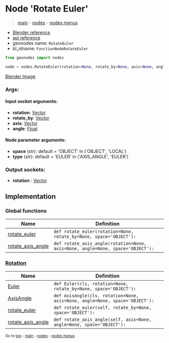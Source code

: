 # Node 'Rotate Euler'

> [main](../structure.md) - [nodes](nodes.md) - [nodes menus](nodes_menus.md)

- [Blender reference](https://docs.blender.org/manual/en/latest/modeling/geometry_nodes/utilities/rotate_euler.html)
- [api reference](https://docs.blender.org/api/current/bpy.types.FunctionNodeRotateEuler.html)
- geonodes name: `RotateEuler`
- bl_idname: `FunctionNodeRotateEuler`

```python
from geonodes import nodes

node = nodes.RotateEuler(rotation=None, rotate_by=None, axis=None, angle=None, space='OBJECT', type='EULER')
```

[Blender Image](self.node_image_ref)

### Args:

#### Input socket arguments:

- **rotation**: [Vector](Vector.md)
- **rotate_by**: [Vector](Vector.md)
- **axis**: [Vector](Vector.md)
- **angle**: [Float](Float.md)

#### Node parameter arguments:

- **space** (str): default = 'OBJECT' in ('OBJECT', 'LOCAL')
- **type** (str): default = 'EULER' in ('AXIS_ANGLE', 'EULER')

### Output sockets:

- **rotation** : [Vector](Vector.md)

## Implementation

### Global functions

| Name | Definition |
|------|------------|
 | [rotate_euler](A.md#rotate_euler) | `def rotate_euler(rotation=None, rotate_by=None, space='OBJECT'):` |
 | [rotate_axis_angle](A.md#rotate_axis_angle) | `def rotate_axis_angle(rotation=None, axis=None, angle=None, space='OBJECT'):` |

### [Rotation](Rotation.md)

| Name | Definition |
|------|------------|
 | [Euler](Rotation.md#Euler-classmethod) | `def Euler(cls, rotation=None, rotate_by=None, space='OBJECT'):` |
 | [AxisAngle](Rotation.md#AxisAngle-classmethod) | `def AxisAngle(cls, rotation=None, axis=None, angle=None, space='OBJECT'):` |
 | [rotate_euler](Rotation.md#rotate_euler) | `def rotate_euler(self, rotate_by=None, space='OBJECT'):` |
 | [rotate_axis_angle](Rotation.md#rotate_axis_angle) | `def rotate_axis_angle(self, axis=None, angle=None, space='OBJECT'):` |

<sub>Go to [top](#node-Rotate-Euler) - [main](../structure.md) - [nodes](nodes.md) - [nodes menus](nodes_menus.md)</sub>

